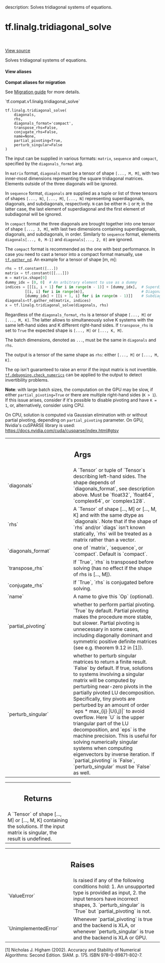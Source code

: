 description: Solves tridiagonal systems of equations.

<div itemscope itemtype="http://developers.google.com/ReferenceObject">
<meta itemprop="name" content="tf.linalg.tridiagonal_solve" />
<meta itemprop="path" content="Stable" />
</div>

# tf.linalg.tridiagonal_solve

<!-- Insert buttons and diff -->

<table class="tfo-notebook-buttons tfo-api nocontent" align="left">

</table>

<a target="_blank" class="external" href="/code/stable/tensorflow/python/ops/linalg/linalg_impl.py">View source</a>



Solves tridiagonal systems of equations.


<section class="expandable">
  <h4 class="showalways">View aliases</h4>
  <p>
<b>Compat aliases for migration</b>
<p>See
<a href="https://www.tensorflow.org/guide/migrate">Migration guide</a> for
more details.</p>
<p>`tf.compat.v1.linalg.tridiagonal_solve`</p>
</p>
</section>

<pre class="devsite-click-to-copy prettyprint lang-py tfo-signature-link">
<code>tf.linalg.tridiagonal_solve(
    diagonals,
    rhs,
    diagonals_format=&#x27;compact&#x27;,
    transpose_rhs=False,
    conjugate_rhs=False,
    name=None,
    partial_pivoting=True,
    perturb_singular=False
)
</code></pre>



<!-- Placeholder for "Used in" -->

The input can be supplied in various formats: `matrix`, `sequence` and
`compact`, specified by the `diagonals_format` arg.

In `matrix` format, `diagonals` must be a tensor of shape `[..., M, M]`, with
two inner-most dimensions representing the square tridiagonal matrices.
Elements outside of the three diagonals will be ignored.

In `sequence` format, `diagonals` are supplied as a tuple or list of three
tensors of shapes `[..., N]`, `[..., M]`, `[..., N]` representing
superdiagonals, diagonals, and subdiagonals, respectively. `N` can be either
`M-1` or `M`; in the latter case, the last element of superdiagonal and the
first element of subdiagonal will be ignored.

In `compact` format the three diagonals are brought together into one tensor
of shape `[..., 3, M]`, with last two dimensions containing superdiagonals,
diagonals, and subdiagonals, in order. Similarly to `sequence` format,
elements `diagonals[..., 0, M-1]` and `diagonals[..., 2, 0]` are ignored.

The `compact` format is recommended as the one with best performance. In case
you need to cast a tensor into a compact format manually, use <a href="../../tf/gather_nd.md"><code>tf.gather_nd</code></a>.
An example for a tensor of shape [m, m]:

```python
rhs = tf.constant([...])
matrix = tf.constant([[...]])
m = matrix.shape[0]
dummy_idx = [0, 0]  # An arbitrary element to use as a dummy
indices = [[[i, i + 1] for i in range(m - 1)] + [dummy_idx],  # Superdiagonal
         [[i, i] for i in range(m)],                          # Diagonal
         [dummy_idx] + [[i + 1, i] for i in range(m - 1)]]    # Subdiagonal
diagonals=tf.gather_nd(matrix, indices)
x = tf.linalg.tridiagonal_solve(diagonals, rhs)
```

Regardless of the `diagonals_format`, `rhs` is a tensor of shape `[..., M]` or
`[..., M, K]`. The latter allows to simultaneously solve K systems with the
same left-hand sides and K different right-hand sides. If `transpose_rhs`
is set to `True` the expected shape is `[..., M]` or `[..., K, M]`.

The batch dimensions, denoted as `...`, must be the same in `diagonals` and
`rhs`.

The output is a tensor of the same shape as `rhs`: either `[..., M]` or
`[..., M, K]`.

The op isn't guaranteed to raise an error if the input matrix is not
invertible. <a href="../../tf/debugging/check_numerics.md"><code>tf.debugging.check_numerics</code></a> can be applied to the output to
detect invertibility problems.

**Note**: with large batch sizes, the computation on the GPU may be slow, if
either `partial_pivoting=True` or there are multiple right-hand sides
(`K > 1`). If this issue arises, consider if it's possible to disable pivoting
and have `K = 1`, or, alternatively, consider using CPU.

On CPU, solution is computed via Gaussian elimination with or without partial
pivoting, depending on `partial_pivoting` parameter. On GPU, Nvidia's cuSPARSE
library is used: https://docs.nvidia.com/cuda/cusparse/index.html#gtsv

<!-- Tabular view -->
 <table class="responsive fixed orange">
<colgroup><col width="214px"><col></colgroup>
<tr><th colspan="2"><h2 class="add-link">Args</h2></th></tr>

<tr>
<td>
`diagonals`<a id="diagonals"></a>
</td>
<td>
A `Tensor` or tuple of `Tensor`s describing left-hand sides. The
shape depends of `diagonals_format`, see description above. Must be
`float32`, `float64`, `complex64`, or `complex128`.
</td>
</tr><tr>
<td>
`rhs`<a id="rhs"></a>
</td>
<td>
A `Tensor` of shape [..., M] or [..., M, K] and with the same dtype as
`diagonals`. Note that if the shape of `rhs` and/or `diags` isn't known
statically, `rhs` will be treated as a matrix rather than a vector.
</td>
</tr><tr>
<td>
`diagonals_format`<a id="diagonals_format"></a>
</td>
<td>
one of `matrix`, `sequence`, or `compact`. Default is
`compact`.
</td>
</tr><tr>
<td>
`transpose_rhs`<a id="transpose_rhs"></a>
</td>
<td>
If `True`, `rhs` is transposed before solving (has no effect
if the shape of rhs is [..., M]).
</td>
</tr><tr>
<td>
`conjugate_rhs`<a id="conjugate_rhs"></a>
</td>
<td>
If `True`, `rhs` is conjugated before solving.
</td>
</tr><tr>
<td>
`name`<a id="name"></a>
</td>
<td>
 A name to give this `Op` (optional).
</td>
</tr><tr>
<td>
`partial_pivoting`<a id="partial_pivoting"></a>
</td>
<td>
whether to perform partial pivoting. `True` by default.
Partial pivoting makes the procedure more stable, but slower. Partial
pivoting is unnecessary in some cases, including diagonally dominant and
symmetric positive definite matrices (see e.g. theorem 9.12 in [1]).
</td>
</tr><tr>
<td>
`perturb_singular`<a id="perturb_singular"></a>
</td>
<td>
whether to perturb singular matrices to return a finite
result. `False` by default. If true, solutions to systems involving
a singular matrix will be computed by perturbing near-zero pivots in
the partially pivoted LU decomposition. Specifically, tiny pivots are
perturbed by an amount of order `eps * max_{ij} |U(i,j)|` to avoid
overflow. Here `U` is the upper triangular part of the LU decomposition,
and `eps` is the machine precision. This is useful for solving
numerically singular systems when computing eigenvectors by inverse
iteration.
If `partial_pivoting` is `False`, `perturb_singular` must be `False` as
well.
</td>
</tr>
</table>



<!-- Tabular view -->
 <table class="responsive fixed orange">
<colgroup><col width="214px"><col></colgroup>
<tr><th colspan="2"><h2 class="add-link">Returns</h2></th></tr>
<tr class="alt">
<td colspan="2">
A `Tensor` of shape [..., M] or [..., M, K] containing the solutions.
If the input matrix is singular, the result is undefined.
</td>
</tr>

</table>



<!-- Tabular view -->
 <table class="responsive fixed orange">
<colgroup><col width="214px"><col></colgroup>
<tr><th colspan="2"><h2 class="add-link">Raises</h2></th></tr>

<tr>
<td>
`ValueError`<a id="ValueError"></a>
</td>
<td>
Is raised if any of the following conditions hold:
1. An unsupported type is provided as input,
2. the input tensors have incorrect shapes,
3. `perturb_singular` is `True` but `partial_pivoting` is not.
</td>
</tr><tr>
<td>
`UnimplementedError`<a id="UnimplementedError"></a>
</td>
<td>
Whenever `partial_pivoting` is true and the backend is
XLA, or whenever `perturb_singular` is true and the backend is
XLA or GPU.
</td>
</tr>
</table>


[1] Nicholas J. Higham (2002). Accuracy and Stability of Numerical Algorithms:
Second Edition. SIAM. p. 175. ISBN 978-0-89871-802-7.